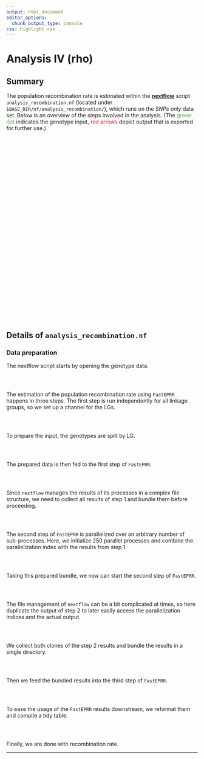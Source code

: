 ```yaml
---
output: html_document
editor_options:
  chunk_output_type: console
css: highlight.css
---
```







# Analysis IV (rho)

## Summary

The population recombination rate is estimated within the [**nextflow**](https://www.nextflow.io/) script `analysis_recombination.nf` (located under `$BASE_DIR/nf/analysis_recombination/`), which runs on the _SNPs only_ data set.
Below is an overview of the steps involved in the analysis.
(The <span style="color:#4DAF4A">green dot</span> indicates the genotype input, <span style="color:#E41A1C">red arrows</span> depict output that is exported for further use.)

<div style="max-width:800px; margin:auto;">
<!--html_preserve--><div id="htmlwidget-c0c83f839f2b47d0e76e" style="width:672px;height:480px;" class="girafe html-widget"></div>
<script type="application/json" data-for="htmlwidget-c0c83f839f2b47d0e76e">{"x":{"html":"<?xml version=\"1.0\" encoding=\"UTF-8\"?>\n<svg xmlns=\"http://www.w3.org/2000/svg\" xmlns:xlink=\"http://www.w3.org/1999/xlink\" id=\"svg_bfdef288-0018-473f-b49c-ddd65744fd41\" viewBox=\"0 0 1008.00 1008.00\">\n  <g>\n    <defs>\n      <clipPath id=\"svg_bfdef288-0018-473f-b49c-ddd65744fd41_cl_1\">\n        <rect x=\"0.00\" y=\"0.00\" width=\"1008.00\" height=\"1008.00\"/>\n      <\/clipPath>\n    <\/defs>\n    <rect x=\"0.00\" y=\"0.00\" width=\"1008.00\" height=\"1008.00\" id=\"svg_bfdef288-0018-473f-b49c-ddd65744fd41_el_1\" clip-path=\"url(#svg_bfdef288-0018-473f-b49c-ddd65744fd41_cl_1)\" fill=\"#FFFFFF\" fill-opacity=\"1\" stroke-width=\"0.75\" stroke=\"#FFFFFF\" stroke-opacity=\"1\" stroke-linejoin=\"round\" stroke-linecap=\"round\"/>\n    <defs>\n      <clipPath id=\"svg_bfdef288-0018-473f-b49c-ddd65744fd41_cl_2\">\n        <rect x=\"0.00\" y=\"0.00\" width=\"1008.00\" height=\"1008.00\"/>\n      <\/clipPath>\n    <\/defs>\n    <g clip-path=\"url(#svg_bfdef288-0018-473f-b49c-ddd65744fd41_cl_2)\">\n      <text x=\"399.63\" y=\"613.35\" id=\"svg_bfdef288-0018-473f-b49c-ddd65744fd41_el_2\" font-size=\"225.00pt\" font-weight=\"bold\" fill=\"#E0E0E0\" fill-opacity=\"1\" font-family=\"DejaVu Sans\">6<\/text>\n    <\/g>\n    <polyline points=\"259.35,53.79 259.34,53.98 259.32,55.34 259.30,56.70 259.28,58.06 259.25,59.42 259.23,60.78 259.21,62.15 259.18,63.51 259.16,64.87 259.14,66.23 259.11,67.59 259.09,68.95 259.07,70.31 259.05,71.67 259.02,73.03 259.00,74.39 258.98,75.75 258.95,77.11 258.93,78.47 258.91,79.83 258.88,81.19 258.86,82.55 258.84,83.91 258.82,85.27 258.79,86.64 258.77,88.00 258.75,89.36 258.72,90.72 258.70,92.08 258.68,93.44 258.65,94.80 258.63,96.16 258.61,97.52 258.59,98.88 258.56,100.24 258.54,101.60 258.52,102.96 258.49,104.32 258.47,105.68 258.45,107.04 258.42,108.40 258.40,109.77 258.38,111.13 258.36,112.49 258.33,113.85 258.31,115.21 258.29,116.57 258.26,117.93 258.24,119.29 258.22,120.65 258.19,122.01 258.17,123.37 258.15,124.73 258.13,126.09 258.10,127.45 258.08,128.81 258.06,130.17 258.03,131.53 258.01,132.90 257.99,134.26 257.96,135.62 257.94,136.98 257.92,138.34 257.90,139.70 257.87,141.06 257.85,142.42 257.83,143.78 257.80,145.14 257.78,146.50 257.76,147.86 257.73,149.22 257.71,150.58 257.69,151.94 257.67,153.30 257.64,154.66 257.62,156.02 257.60,157.39 257.57,158.75 257.55,160.11 257.53,161.47 257.50,162.83 257.48,164.19 257.46,165.55 257.44,166.91 257.41,168.27 257.39,169.63 257.37,170.99 257.34,172.35 257.34,172.55\" id=\"svg_bfdef288-0018-473f-b49c-ddd65744fd41_el_3\" clip-path=\"url(#svg_bfdef288-0018-473f-b49c-ddd65744fd41_cl_2)\" fill=\"none\" stroke-width=\"1.06698\" stroke=\"#000000\" stroke-opacity=\"1\" stroke-linejoin=\"round\" stroke-linecap=\"butt\"/>\n    <polygon points=\"256.37,170.80 257.34,172.55 258.37,170.84\" id=\"svg_bfdef288-0018-473f-b49c-ddd65744fd41_el_4\" clip-path=\"url(#svg_bfdef288-0018-473f-b49c-ddd65744fd41_cl_2)\" fill=\"#000000\" fill-opacity=\"1\" stroke-width=\"1.06698\" stroke=\"#000000\" stroke-opacity=\"1\" stroke-linejoin=\"round\" stroke-linecap=\"butt\"/>\n    <polyline points=\"815.01,150.64 814.62,151.42 814.05,152.55 813.49,153.68 812.92,154.81 812.36,155.93 811.79,157.06 811.23,158.19 810.66,159.32 810.10,160.45 809.53,161.58 808.97,162.71 808.40,163.84 807.84,164.97 807.27,166.10 806.71,167.23 806.14,168.36 805.58,169.49 805.01,170.62 804.45,171.75 803.89,172.88 803.32,174.01 802.76,175.14 802.19,176.26 801.63,177.39 801.06,178.52 800.50,179.65 799.93,180.78 799.37,181.91 798.80,183.04 798.24,184.17 797.67,185.30 797.11,186.43 796.54,187.56 795.98,188.69 795.41,189.82 794.85,190.95 794.28,192.08 793.72,193.21 793.15,194.34 792.59,195.47 792.02,196.59 791.46,197.72 790.89,198.85 790.33,199.98 789.76,201.11 789.20,202.24 788.63,203.37 788.07,204.50 787.50,205.63 786.94,206.76 786.37,207.89 785.81,209.02 785.24,210.15 784.68,211.28 784.11,212.41 783.55,213.54 782.98,214.67 782.42,215.80 781.85,216.92 781.29,218.05 780.72,219.18 780.16,220.31 779.59,221.44 779.03,222.57 778.46,223.70 777.90,224.83 777.33,225.96 776.77,227.09 776.20,228.22 775.64,229.35 775.07,230.48 774.51,231.61 773.95,232.74 773.38,233.87 772.82,235.00 772.25,236.13 771.69,237.25 771.12,238.38 770.56,239.51 769.99,240.64 769.43,241.77 768.86,242.90 768.30,244.03 767.73,245.16 767.17,246.29 766.60,247.42 766.21,248.20\" id=\"svg_bfdef288-0018-473f-b49c-ddd65744fd41_el_5\" clip-path=\"url(#svg_bfdef288-0018-473f-b49c-ddd65744fd41_cl_2)\" fill=\"none\" stroke-width=\"1.06698\" stroke=\"#000000\" stroke-opacity=\"1\" stroke-linejoin=\"round\" stroke-linecap=\"butt\"/>\n    <polygon points=\"766.09,246.21 766.21,248.20 767.88,247.10\" id=\"svg_bfdef288-0018-473f-b49c-ddd65744fd41_el_6\" clip-path=\"url(#svg_bfdef288-0018-473f-b49c-ddd65744fd41_cl_2)\" fill=\"#000000\" fill-opacity=\"1\" stroke-width=\"1.06698\" stroke=\"#000000\" stroke-opacity=\"1\" stroke-linejoin=\"round\" stroke-linecap=\"butt\"/>\n    <polyline points=\"760.53,263.01 760.45,263.28 760.09,264.61 759.72,265.94 759.35,267.26 758.99,268.59 758.62,269.92 758.26,271.24 757.89,272.57 757.52,273.89 757.16,275.22 756.79,276.55 756.43,277.87 756.06,279.20 755.69,280.53 755.33,281.85 754.96,283.18 754.60,284.51 754.23,285.83 753.86,287.16 753.50,288.49 753.13,289.81 752.77,291.14 752.40,292.46 752.03,293.79 751.67,295.12 751.30,296.44 750.94,297.77 750.57,299.10 750.20,300.42 749.84,301.75 749.47,303.08 749.11,304.40 748.74,305.73 748.37,307.05 748.01,308.38 747.64,309.71 747.28,311.03 746.91,312.36 746.55,313.69 746.18,315.01 745.81,316.34 745.45,317.67 745.08,318.99 744.72,320.32 744.35,321.64 743.98,322.97 743.62,324.30 743.25,325.62 742.89,326.95 742.52,328.28 742.15,329.60 741.79,330.93 741.42,332.26 741.06,333.58 740.69,334.91 740.32,336.23 739.96,337.56 739.59,338.89 739.23,340.21 738.86,341.54 738.49,342.87 738.13,344.19 737.76,345.52 737.40,346.85 737.03,348.17 736.66,349.50 736.30,350.82 735.93,352.15 735.57,353.48 735.20,354.80 734.83,356.13 734.47,357.46 734.10,358.78 733.74,360.11 733.37,361.44 733.00,362.76 732.64,364.09 732.27,365.42 731.91,366.74 731.54,368.07 731.17,369.39 730.81,370.72 730.44,372.05 730.08,373.37 729.71,374.70 729.35,376.03 728.98,377.35 728.61,378.68 728.54,378.95\" id=\"svg_bfdef288-0018-473f-b49c-ddd65744fd41_el_7\" clip-path=\"url(#svg_bfdef288-0018-473f-b49c-ddd65744fd41_cl_2)\" fill=\"none\" stroke-width=\"1.06698\" stroke=\"#000000\" stroke-opacity=\"1\" stroke-linejoin=\"round\" stroke-linecap=\"butt\"/>\n    <polygon points=\"728.04,377.03 728.54,378.95 729.96,377.56\" id=\"svg_bfdef288-0018-473f-b49c-ddd65744fd41_el_8\" clip-path=\"url(#svg_bfdef288-0018-473f-b49c-ddd65744fd41_cl_2)\" fill=\"#000000\" fill-opacity=\"1\" stroke-width=\"1.06698\" stroke=\"#000000\" stroke-opacity=\"1\" stroke-linejoin=\"round\" stroke-linecap=\"butt\"/>\n    <polyline points=\"733.84,389.53 734.30,389.71 735.42,390.14 736.55,390.58 737.67,391.02 738.80,391.46 739.92,391.90 741.05,392.34 742.18,392.78 743.30,393.21 744.43,393.65 745.55,394.09 746.68,394.53 747.80,394.97 748.93,395.41 750.06,395.85 751.18,396.28 752.31,396.72 753.43,397.16 754.56,397.60 755.68,398.04 756.81,398.48 757.93,398.91 759.06,399.35 760.19,399.79 761.31,400.23 762.44,400.67 763.56,401.11 764.69,401.55 765.81,401.98 766.94,402.42 768.06,402.86 769.19,403.30 770.32,403.74 771.44,404.18 772.57,404.61 773.69,405.05 774.82,405.49 775.94,405.93 777.07,406.37 778.20,406.81 779.32,407.25 780.45,407.68 781.57,408.12 782.70,408.56 783.82,409.00 784.95,409.44 786.07,409.88 787.20,410.32 788.33,410.75 789.45,411.19 790.58,411.63 791.70,412.07 792.83,412.51 793.95,412.95 795.08,413.38 796.20,413.82 797.33,414.26 798.46,414.70 799.58,415.14 800.71,415.58 801.83,416.02 802.96,416.45 804.08,416.89 805.21,417.33 806.34,417.77 807.46,418.21 808.59,418.65 809.71,419.08 810.84,419.52 811.96,419.96 813.09,420.40 814.21,420.84 815.34,421.28 816.47,421.72 817.59,422.15 818.72,422.59 819.84,423.03 820.97,423.47 822.09,423.91 823.22,424.35 824.34,424.79 825.47,425.22 826.60,425.66 827.72,426.10 828.85,426.54 829.97,426.98 830.43,427.15\" id=\"svg_bfdef288-0018-473f-b49c-ddd65744fd41_el_9\" clip-path=\"url(#svg_bfdef288-0018-473f-b49c-ddd65744fd41_cl_2)\" fill=\"none\" stroke-width=\"1.06698\" stroke=\"#000000\" stroke-opacity=\"1\" stroke-linejoin=\"round\" stroke-linecap=\"butt\"/>\n    <polygon points=\"828.46,427.46 830.43,427.15 829.18,425.60\" id=\"svg_bfdef288-0018-473f-b49c-ddd65744fd41_el_10\" clip-path=\"url(#svg_bfdef288-0018-473f-b49c-ddd65744fd41_cl_2)\" fill=\"#000000\" fill-opacity=\"1\" stroke-width=\"1.06698\" stroke=\"#000000\" stroke-opacity=\"1\" stroke-linejoin=\"round\" stroke-linecap=\"butt\"/>\n    <polyline points=\"843.05,436.09 843.62,436.74 844.44,437.70 845.27,438.66 846.09,439.61 846.91,440.57 847.74,441.53 848.56,442.48 849.38,443.44 850.21,444.40 851.03,445.35 851.85,446.31 852.68,447.27 853.50,448.22 854.33,449.18 855.15,450.14 855.97,451.09 856.80,452.05 857.62,453.01 858.44,453.97 859.27,454.92 860.09,455.88 860.92,456.84 861.74,457.79 862.56,458.75 863.39,459.71 864.21,460.66 865.03,461.62 865.86,462.58 866.68,463.53 867.51,464.49 868.33,465.45 869.15,466.40 869.98,467.36 870.80,468.32 871.62,469.27 872.45,470.23 873.27,471.19 874.09,472.14 874.92,473.10 875.74,474.06 876.57,475.01 877.39,475.97 878.21,476.93 879.04,477.88 879.86,478.84 880.68,479.80 881.51,480.75 882.33,481.71 883.16,482.67 883.98,483.62 884.80,484.58 885.63,485.54 886.45,486.49 887.27,487.45 888.10,488.41 888.92,489.36 889.74,490.32 890.57,491.28 891.39,492.23 892.22,493.19 893.04,494.15 893.86,495.10 894.69,496.06 895.51,497.02 896.33,497.97 897.16,498.93 897.98,499.89 898.81,500.84 899.63,501.80 900.45,502.76 901.28,503.71 902.10,504.67 902.92,505.63 903.75,506.59 904.57,507.54 905.40,508.50 906.22,509.46 907.04,510.41 907.87,511.37 908.69,512.33 909.51,513.28 910.34,514.24 911.16,515.20 911.98,516.15 912.81,517.11 913.63,518.07 914.20,518.72\" id=\"svg_bfdef288-0018-473f-b49c-ddd65744fd41_el_11\" clip-path=\"url(#svg_bfdef288-0018-473f-b49c-ddd65744fd41_cl_2)\" fill=\"none\" stroke-width=\"1.06698\" stroke=\"#000000\" stroke-opacity=\"1\" stroke-linejoin=\"round\" stroke-linecap=\"butt\"/>\n    <polygon points=\"912.32,518.07 914.20,518.72 913.83,516.77\" id=\"svg_bfdef288-0018-473f-b49c-ddd65744fd41_el_12\" clip-path=\"url(#svg_bfdef288-0018-473f-b49c-ddd65744fd41_cl_2)\" fill=\"#000000\" fill-opacity=\"1\" stroke-width=\"1.06698\" stroke=\"#000000\" stroke-opacity=\"1\" stroke-linejoin=\"round\" stroke-linecap=\"butt\"/>\n    <polyline points=\"922.95,531.90 923.29,532.58 923.72,533.45 924.15,534.32 924.58,535.19 925.02,536.06 925.45,536.93 925.88,537.80 926.31,538.66 926.74,539.53 927.18,540.40 927.61,541.27 928.04,542.14 928.47,543.01 928.91,543.88 929.34,544.75 929.77,545.61 930.20,546.48 930.63,547.35 931.07,548.22 931.50,549.09 931.93,549.96 932.36,550.83 932.79,551.70 933.23,552.57 933.66,553.43 934.09,554.30 934.52,555.17 934.96,556.04 935.39,556.91 935.82,557.78 936.25,558.65 936.68,559.52 937.12,560.38 937.55,561.25 937.98,562.12 938.41,562.99 938.85,563.86 939.28,564.73 939.71,565.60 940.14,566.47 940.57,567.34 941.01,568.20 941.44,569.07 941.87,569.94 942.30,570.81 942.73,571.68 943.17,572.55 943.60,573.42 944.03,574.29 944.46,575.15 944.90,576.02 945.33,576.89 945.76,577.76 946.19,578.63 946.62,579.50 947.06,580.37 947.49,581.24 947.92,582.11 948.35,582.97 948.78,583.84 949.22,584.71 949.65,585.58 950.08,586.45 950.51,587.32 950.95,588.19 951.38,589.06 951.81,589.92 952.24,590.79 952.67,591.66 953.11,592.53 953.54,593.40 953.97,594.27 954.40,595.14 954.84,596.01 955.27,596.88 955.70,597.74 956.13,598.61 956.56,599.48 957.00,600.35 957.43,601.22 957.86,602.09 958.29,602.96 958.63,603.64\" id=\"svg_bfdef288-0018-473f-b49c-ddd65744fd41_el_13\" clip-path=\"url(#svg_bfdef288-0018-473f-b49c-ddd65744fd41_cl_2)\" fill=\"none\" stroke-width=\"1.06698\" stroke=\"#000000\" stroke-opacity=\"1\" stroke-linejoin=\"round\" stroke-linecap=\"butt\"/>\n    <polygon points=\"956.97,602.54 958.63,603.64 958.76,601.65\" id=\"svg_bfdef288-0018-473f-b49c-ddd65744fd41_el_14\" clip-path=\"url(#svg_bfdef288-0018-473f-b49c-ddd65744fd41_cl_2)\" fill=\"#000000\" fill-opacity=\"1\" stroke-width=\"1.06698\" stroke=\"#000000\" stroke-opacity=\"1\" stroke-linejoin=\"round\" stroke-linecap=\"butt\"/>\n    <polyline points=\"919.47,532.73 919.47,533.06 919.49,534.72 919.50,536.38 919.52,538.04 919.53,539.70 919.54,541.36 919.56,543.02 919.57,544.68 919.59,546.34 919.60,548.00 919.62,549.65 919.63,551.31 919.65,552.97 919.66,554.63 919.68,556.29 919.69,557.95 919.71,559.61 919.72,561.27 919.74,562.93 919.75,564.59 919.76,566.25 919.78,567.91 919.79,569.57 919.81,571.23 919.82,572.89 919.84,574.55 919.85,576.21 919.87,577.87 919.88,579.52 919.90,581.18 919.91,582.84 919.93,584.50 919.94,586.16 919.96,587.82 919.97,589.48 919.98,591.14 920.00,592.80 920.01,594.46 920.03,596.12 920.04,597.78 920.06,599.44 920.07,601.10 920.09,602.76 920.10,604.42 920.12,606.08 920.13,607.74 920.15,609.39 920.16,611.05 920.18,612.71 920.19,614.37 920.20,616.03 920.22,617.69 920.23,619.35 920.25,621.01 920.26,622.67 920.28,624.33 920.29,625.99 920.31,627.65 920.32,629.31 920.34,630.97 920.35,632.63 920.37,634.29 920.38,635.95 920.40,637.61 920.41,639.26 920.42,640.92 920.44,642.58 920.45,644.24 920.47,645.90 920.48,647.56 920.50,649.22 920.51,650.88 920.53,652.54 920.54,654.20 920.56,655.86 920.57,657.52 920.59,659.18 920.60,660.84 920.62,662.50 920.63,664.16 920.64,665.82 920.66,667.48 920.67,669.13 920.69,670.79 920.70,672.45 920.72,674.11 920.73,675.77 920.75,677.43 920.76,679.09 920.78,680.75 920.78,681.08\" id=\"svg_bfdef288-0018-473f-b49c-ddd65744fd41_el_15\" clip-path=\"url(#svg_bfdef288-0018-473f-b49c-ddd65744fd41_cl_2)\" fill=\"none\" stroke-width=\"1.06698\" stroke=\"#000000\" stroke-opacity=\"1\" stroke-linejoin=\"round\" stroke-linecap=\"butt\"/>\n    <polygon points=\"919.77,679.36 920.78,681.08 921.76,679.34\" id=\"svg_bfdef288-0018-473f-b49c-ddd65744fd41_el_16\" clip-path=\"url(#svg_bfdef288-0018-473f-b49c-ddd65744fd41_cl_2)\" fill=\"#000000\" fill-opacity=\"1\" stroke-width=\"1.06698\" stroke=\"#000000\" stroke-opacity=\"1\" stroke-linejoin=\"round\" stroke-linecap=\"butt\"/>\n    <polyline points=\"954.97,614.16 953.80,614.71 952.60,615.27 951.41,615.83 950.21,616.39 949.01,616.95 947.81,617.52 946.62,618.08 945.42,618.64 944.22,619.20 943.02,619.76 941.83,620.32 940.63,620.89 939.43,621.45 938.23,622.01 937.04,622.57 935.84,623.13 934.64,623.69 933.44,624.26 932.25,624.82 931.05,625.38 929.85,625.94 928.66,626.50 927.46,627.06 926.26,627.63 925.06,628.19 923.87,628.75 922.67,629.31 921.47,629.87 920.27,630.43 919.08,631.00 917.88,631.56 916.68,632.12 915.48,632.68 914.29,633.24 913.09,633.80 911.89,634.37 910.69,634.93 909.50,635.49 908.30,636.05 907.10,636.61 905.91,637.17 904.71,637.73 903.51,638.30 902.31,638.86 901.12,639.42 899.92,639.98 898.72,640.54 897.52,641.10 896.33,641.67 895.13,642.23 893.93,642.79 892.73,643.35 891.54,643.91 890.34,644.47 889.14,645.04 887.94,645.60 886.75,646.16 885.55,646.72 884.35,647.28 883.16,647.84 881.96,648.41 880.76,648.97 879.56,649.53 878.37,650.09 877.17,650.65 875.97,651.21 874.77,651.78 873.58,652.34 872.38,652.90 871.18,653.46 869.98,654.02 868.79,654.58 867.59,655.15 866.39,655.71 865.19,656.27 864.00,656.83 862.80,657.39 861.60,657.95 860.40,658.52 859.21,659.08 858.01,659.64 856.81,660.20 855.62,660.76 854.42,661.32 853.22,661.88 852.02,662.45 850.86,662.99\" id=\"svg_bfdef288-0018-473f-b49c-ddd65744fd41_el_17\" clip-path=\"url(#svg_bfdef288-0018-473f-b49c-ddd65744fd41_cl_2)\" fill=\"none\" stroke-width=\"1.06698\" stroke=\"#000000\" stroke-opacity=\"1\" stroke-linejoin=\"round\" stroke-linecap=\"butt\"/>\n    <polygon points=\"852.00,661.36 850.86,662.99 852.84,663.16\" id=\"svg_bfdef288-0018-473f-b49c-ddd65744fd41_el_18\" clip-path=\"url(#svg_bfdef288-0018-473f-b49c-ddd65744fd41_cl_2)\" fill=\"#000000\" fill-opacity=\"1\" stroke-width=\"1.06698\" stroke=\"#000000\" stroke-opacity=\"1\" stroke-linejoin=\"round\" stroke-linecap=\"butt\"/>\n    <polyline points=\"835.88,668.18 835.00,668.39 833.91,668.64 832.83,668.89 831.75,669.14 830.67,669.39 829.59,669.64 828.51,669.90 827.43,670.15 826.35,670.40 825.27,670.65 824.19,670.90 823.11,671.15 822.03,671.40 820.95,671.66 819.86,671.91 818.78,672.16 817.70,672.41 816.62,672.66 815.54,672.91 814.46,673.16 813.38,673.41 812.30,673.67 811.22,673.92 810.14,674.17 809.06,674.42 807.98,674.67 806.90,674.92 805.81,675.17 804.73,675.42 803.65,675.68 802.57,675.93 801.49,676.18 800.41,676.43 799.33,676.68 798.25,676.93 797.17,677.18 796.09,677.44 795.01,677.69 793.93,677.94 792.85,678.19 791.76,678.44 790.68,678.69 789.60,678.94 788.52,679.19 787.44,679.45 786.36,679.70 785.28,679.95 784.20,680.20 783.12,680.45 782.04,680.70 780.96,680.95 779.88,681.20 778.80,681.46 777.71,681.71 776.63,681.96 775.55,682.21 774.47,682.46 773.39,682.71 772.31,682.96 771.23,683.22 770.15,683.47 769.07,683.72 767.99,683.97 766.91,684.22 765.83,684.47 764.75,684.72 763.66,684.97 762.58,685.23 761.50,685.48 760.42,685.73 759.34,685.98 758.26,686.23 757.18,686.48 756.10,686.73 755.02,686.99 753.94,687.24 752.86,687.49 751.78,687.74 750.70,687.99 749.61,688.24 748.53,688.49 747.45,688.74 746.37,689.00 745.29,689.25 744.41,689.45\" id=\"svg_bfdef288-0018-473f-b49c-ddd65744fd41_el_19\" clip-path=\"url(#svg_bfdef288-0018-473f-b49c-ddd65744fd41_cl_2)\" fill=\"none\" stroke-width=\"1.06698\" stroke=\"#000000\" stroke-opacity=\"1\" stroke-linejoin=\"round\" stroke-linecap=\"butt\"/>\n    <polygon points=\"745.86,688.09 744.41,689.45 746.32,690.03\" id=\"svg_bfdef288-0018-473f-b49c-ddd65744fd41_el_20\" clip-path=\"url(#svg_bfdef288-0018-473f-b49c-ddd65744fd41_cl_2)\" fill=\"#000000\" fill-opacity=\"1\" stroke-width=\"1.06698\" stroke=\"#000000\" stroke-opacity=\"1\" stroke-linejoin=\"round\" stroke-linecap=\"butt\"/>\n    <polyline points=\"914.84,694.29 913.85,695.15 912.85,696.02 911.85,696.89 910.85,697.77 909.85,698.64 908.85,699.51 907.85,700.38 906.85,701.25 905.86,702.12 904.86,703.00 903.86,703.87 902.86,704.74 901.86,705.61 900.86,706.48 899.86,707.35 898.86,708.23 897.86,709.10 896.86,709.97 895.86,710.84 894.86,711.71 893.86,712.58 892.86,713.46 891.86,714.33 890.86,715.20 889.86,716.07 888.86,716.94 887.86,717.81 886.86,718.69 885.86,719.56 884.86,720.43 883.86,721.30 882.86,722.17 881.86,723.04 880.86,723.92 879.86,724.79 878.86,725.66 877.87,726.53 876.87,727.40 875.87,728.27 874.87,729.15 873.87,730.02 872.87,730.89 871.87,731.76 870.87,732.63 869.87,733.50 868.87,734.38 867.87,735.25 866.87,736.12 865.87,736.99 864.87,737.86 863.87,738.73 862.87,739.61 861.87,740.48 860.87,741.35 859.87,742.22 858.87,743.09 857.87,743.96 856.87,744.84 855.87,745.71 854.87,746.58 853.87,747.45 852.87,748.32 851.87,749.19 850.87,750.07 849.88,750.94 848.88,751.81 847.88,752.68 846.88,753.55 845.88,754.42 844.88,755.30 843.88,756.17 842.88,757.04 841.88,757.91 840.88,758.78 839.88,759.65 838.88,760.53 837.88,761.40 836.88,762.27 835.88,763.14 834.88,764.01 833.88,764.88 832.88,765.76 831.88,766.63 830.88,767.50 829.88,768.37 828.88,769.24 827.89,770.11\" id=\"svg_bfdef288-0018-473f-b49c-ddd65744fd41_el_21\" clip-path=\"url(#svg_bfdef288-0018-473f-b49c-ddd65744fd41_cl_2)\" fill=\"none\" stroke-width=\"1.06698\" stroke=\"#000000\" stroke-opacity=\"1\" stroke-linejoin=\"round\" stroke-linecap=\"butt\"/>\n    <polygon points=\"828.54,768.22 827.89,770.11 829.85,769.72\" id=\"svg_bfdef288-0018-473f-b49c-ddd65744fd41_el_22\" clip-path=\"url(#svg_bfdef288-0018-473f-b49c-ddd65744fd41_cl_2)\" fill=\"#000000\" fill-opacity=\"1\" stroke-width=\"1.06698\" stroke=\"#000000\" stroke-opacity=\"1\" stroke-linejoin=\"round\" stroke-linecap=\"butt\"/>\n    <polyline points=\"816.21,769.75 815.86,769.40 815.00,768.55 814.14,767.70 813.27,766.85 812.41,766.00 811.55,765.15 810.69,764.30 809.83,763.45 808.97,762.60 808.11,761.75 807.25,760.91 806.39,760.06 805.53,759.21 804.66,758.36 803.80,757.51 802.94,756.66 802.08,755.81 801.22,754.96 800.36,754.11 799.50,753.26 798.64,752.41 797.78,751.56 796.92,750.71 796.05,749.86 795.19,749.01 794.33,748.16 793.47,747.32 792.61,746.47 791.75,745.62 790.89,744.77 790.03,743.92 789.17,743.07 788.31,742.22 787.44,741.37 786.58,740.52 785.72,739.67 784.86,738.82 784.00,737.97 783.14,737.12 782.28,736.27 781.42,735.42 780.56,734.58 779.70,733.73 778.83,732.88 777.97,732.03 777.11,731.18 776.25,730.33 775.39,729.48 774.53,728.63 773.67,727.78 772.81,726.93 771.95,726.08 771.09,725.23 770.22,724.38 769.36,723.53 768.50,722.68 767.64,721.83 766.78,720.99 765.92,720.14 765.06,719.29 764.20,718.44 763.34,717.59 762.48,716.74 761.61,715.89 760.75,715.04 759.89,714.19 759.03,713.34 758.17,712.49 757.31,711.64 756.45,710.79 755.59,709.94 754.73,709.09 753.87,708.24 753.00,707.40 752.14,706.55 751.28,705.70 750.42,704.85 749.56,704.00 748.70,703.15 747.84,702.30 746.98,701.45 746.12,700.60 745.26,699.75 744.39,698.90 743.53,698.05 742.67,697.20 742.32,696.85\" id=\"svg_bfdef288-0018-473f-b49c-ddd65744fd41_el_23\" clip-path=\"url(#svg_bfdef288-0018-473f-b49c-ddd65744fd41_cl_2)\" fill=\"none\" stroke-width=\"1.06698\" stroke=\"#000000\" stroke-opacity=\"1\" stroke-linejoin=\"round\" stroke-linecap=\"butt\"/>\n    <polygon points=\"744.25,697.36 742.32,696.85 742.85,698.78\" id=\"svg_bfdef288-0018-473f-b49c-ddd65744fd41_el_24\" clip-path=\"url(#svg_bfdef288-0018-473f-b49c-ddd65744fd41_cl_2)\" fill=\"#000000\" fill-opacity=\"1\" stroke-width=\"1.06698\" stroke=\"#000000\" stroke-opacity=\"1\" stroke-linejoin=\"round\" stroke-linecap=\"butt\"/>\n    <polyline points=\"53.71,188.24 54.12,188.29 55.16,188.43 56.20,188.58 57.24,188.72 58.27,188.86 59.31,189.00 60.35,189.15 61.39,189.29 62.43,189.43 63.46,189.58 64.50,189.72 65.54,189.86 66.58,190.00 67.61,190.15 68.65,190.29 69.69,190.43 70.73,190.57 71.77,190.72 72.80,190.86 73.84,191.00 74.88,191.14 75.92,191.29 76.96,191.43 77.99,191.57 79.03,191.71 80.07,191.86 81.11,192.00 82.15,192.14 83.18,192.29 84.22,192.43 85.26,192.57 86.30,192.71 87.34,192.86 88.37,193.00 89.41,193.14 90.45,193.28 91.49,193.43 92.53,193.57 93.56,193.71 94.60,193.85 95.64,194.00 96.68,194.14 97.71,194.28 98.75,194.42 99.79,194.57 100.83,194.71 101.87,194.85 102.90,195.00 103.94,195.14 104.98,195.28 106.02,195.42 107.06,195.57 108.09,195.71 109.13,195.85 110.17,195.99 111.21,196.14 112.25,196.28 113.28,196.42 114.32,196.56 115.36,196.71 116.40,196.85 117.44,196.99 118.47,197.14 119.51,197.28 120.55,197.42 121.59,197.56 122.63,197.71 123.66,197.85 124.70,197.99 125.74,198.13 126.78,198.28 127.81,198.42 128.85,198.56 129.89,198.70 130.93,198.85 131.97,198.99 133.00,199.13 134.04,199.27 135.08,199.42 136.12,199.56 137.16,199.70 138.19,199.85 139.23,199.99 140.27,200.13 140.68,200.19\" id=\"svg_bfdef288-0018-473f-b49c-ddd65744fd41_el_25\" clip-path=\"url(#svg_bfdef288-0018-473f-b49c-ddd65744fd41_cl_2)\" fill=\"none\" stroke-width=\"1.06698\" stroke=\"#000000\" stroke-opacity=\"1\" stroke-linejoin=\"round\" stroke-linecap=\"butt\"/>\n    <polygon points=\"138.83,200.94 140.68,200.19 139.10,198.96\" id=\"svg_bfdef288-0018-473f-b49c-ddd65744fd41_el_26\" clip-path=\"url(#svg_bfdef288-0018-473f-b49c-ddd65744fd41_cl_2)\" fill=\"#000000\" fill-opacity=\"1\" stroke-width=\"1.06698\" stroke=\"#000000\" stroke-opacity=\"1\" stroke-linejoin=\"round\" stroke-linecap=\"butt\"/>\n    <polyline points=\"730.12,686.68 729.44,686.20 728.42,685.48 727.39,684.76 726.36,684.03 725.33,683.31 724.30,682.59 723.27,681.87 722.24,681.14 721.22,680.42 720.19,679.70 719.16,678.98 718.13,678.26 717.10,677.53 716.07,676.81 715.04,676.09 714.01,675.37 712.99,674.64 711.96,673.92 710.93,673.20 709.90,672.48 708.87,671.75 707.84,671.03 706.81,670.31 705.78,669.59 704.76,668.87 703.73,668.14 702.70,667.42 701.67,666.70 700.64,665.98 699.61,665.25 698.58,664.53 697.56,663.81 696.53,663.09 695.50,662.36 694.47,661.64 693.44,660.92 692.41,660.20 691.38,659.48 690.35,658.75 689.33,658.03 688.30,657.31 687.27,656.59 686.24,655.86 685.21,655.14 684.18,654.42 683.15,653.70 682.12,652.97 681.10,652.25 680.07,651.53 679.04,650.81 678.01,650.08 676.98,649.36 675.95,648.64 674.92,647.92 673.90,647.20 672.87,646.47 671.84,645.75 670.81,645.03 669.78,644.31 668.75,643.58 667.72,642.86 666.69,642.14 665.67,641.42 664.64,640.69 663.61,639.97 662.58,639.25 661.55,638.53 660.52,637.81 659.49,637.08 658.47,636.36 657.44,635.64 656.41,634.92 655.38,634.19 654.35,633.47 653.32,632.75 652.29,632.03 651.26,631.30 650.24,630.58 649.21,629.86 648.18,629.14 647.15,628.42 646.12,627.69 645.09,626.97 644.06,626.25 643.03,625.53 642.01,624.80 641.33,624.33\" id=\"svg_bfdef288-0018-473f-b49c-ddd65744fd41_el_27\" clip-path=\"url(#svg_bfdef288-0018-473f-b49c-ddd65744fd41_cl_2)\" fill=\"none\" stroke-width=\"1.06698\" stroke=\"#000000\" stroke-opacity=\"1\" stroke-linejoin=\"round\" stroke-linecap=\"butt\"/>\n    <polygon points=\"643.31,624.50 641.33,624.33 642.17,626.13\" id=\"svg_bfdef288-0018-473f-b49c-ddd65744fd41_el_28\" clip-path=\"url(#svg_bfdef288-0018-473f-b49c-ddd65744fd41_cl_2)\" fill=\"#000000\" fill-opacity=\"1\" stroke-width=\"1.06698\" stroke=\"#000000\" stroke-opacity=\"1\" stroke-linejoin=\"round\" stroke-linecap=\"butt\"/>\n    <polyline points=\"630.40,626.39 629.68,627.49 628.94,628.59 628.21,629.70 627.48,630.80 626.74,631.91 626.01,633.01 625.28,634.12 624.55,635.22 623.81,636.33 623.08,637.44 622.35,638.54 621.61,639.65 620.88,640.75 620.15,641.86 619.42,642.96 618.68,644.07 617.95,645.17 617.22,646.28 616.49,647.39 615.75,648.49 615.02,649.60 614.29,650.70 613.55,651.81 612.82,652.91 612.09,654.02 611.36,655.12 610.62,656.23 609.89,657.34 609.16,658.44 608.42,659.55 607.69,660.65 606.96,661.76 606.23,662.86 605.49,663.97 604.76,665.07 604.03,666.18 603.29,667.29 602.56,668.39 601.83,669.50 601.10,670.60 600.36,671.71 599.63,672.81 598.90,673.92 598.16,675.02 597.43,676.13 596.70,677.23 595.97,678.34 595.23,679.45 594.50,680.55 593.77,681.66 593.04,682.76 592.30,683.87 591.57,684.97 590.84,686.08 590.10,687.18 589.37,688.29 588.64,689.40 587.91,690.50 587.17,691.61 586.44,692.71 585.71,693.82 584.97,694.92 584.24,696.03 583.51,697.13 582.78,698.24 582.04,699.35 581.31,700.45 580.58,701.56 579.84,702.66 579.11,703.77 578.38,704.87 577.65,705.98 576.91,707.08 576.18,708.19 575.45,709.29 574.72,710.40 573.98,711.51 573.25,712.61 572.52,713.72 571.78,714.82 571.05,715.93 570.32,717.03 569.59,718.14 568.85,719.24 568.12,720.35 567.39,721.46 566.66,722.55\" id=\"svg_bfdef288-0018-473f-b49c-ddd65744fd41_el_29\" clip-path=\"url(#svg_bfdef288-0018-473f-b49c-ddd65744fd41_cl_2)\" fill=\"none\" stroke-width=\"1.06698\" stroke=\"#000000\" stroke-opacity=\"1\" stroke-linejoin=\"round\" stroke-linecap=\"butt\"/>\n    <polygon points=\"566.78,720.56 566.66,722.55 568.44,721.66\" id=\"svg_bfdef288-0018-473f-b49c-ddd65744fd41_el_30\" clip-path=\"url(#svg_bfdef288-0018-473f-b49c-ddd65744fd41_cl_2)\" fill=\"#000000\" fill-opacity=\"1\" stroke-width=\"1.06698\" stroke=\"#000000\" stroke-opacity=\"1\" stroke-linejoin=\"round\" stroke-linecap=\"butt\"/>\n    <polyline points=\"559.06,736.49 558.64,737.44 558.13,738.62 557.61,739.80 557.09,740.98 556.58,742.15 556.06,743.33 555.55,744.51 555.03,745.69 554.51,746.87 554.00,748.04 553.48,749.22 552.96,750.40 552.45,751.58 551.93,752.76 551.42,753.93 550.90,755.11 550.38,756.29 549.87,757.47 549.35,758.65 548.83,759.82 548.32,761.00 547.80,762.18 547.29,763.36 546.77,764.54 546.25,765.72 545.74,766.89 545.22,768.07 544.70,769.25 544.19,770.43 543.67,771.61 543.15,772.78 542.64,773.96 542.12,775.14 541.61,776.32 541.09,777.50 540.57,778.67 540.06,779.85 539.54,781.03 539.02,782.21 538.51,783.39 537.99,784.56 537.48,785.74 536.96,786.92 536.44,788.10 535.93,789.28 535.41,790.45 534.89,791.63 534.38,792.81 533.86,793.99 533.35,795.17 532.83,796.35 532.31,797.52 531.80,798.70 531.28,799.88 530.76,801.06 530.25,802.24 529.73,803.41 529.22,804.59 528.70,805.77 528.18,806.95 527.67,808.13 527.15,809.30 526.63,810.48 526.12,811.66 525.60,812.84 525.08,814.02 524.57,815.19 524.05,816.37 523.54,817.55 523.02,818.73 522.50,819.91 521.99,821.08 521.47,822.26 520.95,823.44 520.44,824.62 519.92,825.80 519.41,826.98 518.89,828.15 518.37,829.33 517.86,830.51 517.34,831.69 516.82,832.87 516.31,834.04 515.79,835.22 515.28,836.40 514.76,837.58 514.34,838.52\" id=\"svg_bfdef288-0018-473f-b49c-ddd65744fd41_el_31\" clip-path=\"url(#svg_bfdef288-0018-473f-b49c-ddd65744fd41_cl_2)\" fill=\"none\" stroke-width=\"1.06698\" stroke=\"#000000\" stroke-opacity=\"1\" stroke-linejoin=\"round\" stroke-linecap=\"butt\"/>\n    <polygon points=\"514.12,836.54 514.34,838.52 515.95,837.34\" id=\"svg_bfdef288-0018-473f-b49c-ddd65744fd41_el_32\" clip-path=\"url(#svg_bfdef288-0018-473f-b49c-ddd65744fd41_cl_2)\" fill=\"#000000\" fill-opacity=\"1\" stroke-width=\"1.06698\" stroke=\"#000000\" stroke-opacity=\"1\" stroke-linejoin=\"round\" stroke-linecap=\"butt\"/>\n    <polyline points=\"508.51,853.35 508.26,854.05 507.85,855.23 507.44,856.40 507.02,857.58 506.61,858.75 506.20,859.93 505.79,861.10 505.37,862.28 504.96,863.45 504.55,864.63 504.14,865.81 503.73,866.98 503.31,868.16 502.90,869.33 502.49,870.51 502.08,871.68 501.66,872.86 501.25,874.03 500.84,875.21 500.43,876.38 500.02,877.56 499.60,878.73 499.19,879.91 498.78,881.08 498.37,882.26 497.95,883.44 497.54,884.61 497.13,885.79 496.72,886.96 496.31,888.14 495.89,889.31 495.48,890.49 495.07,891.66 494.66,892.84 494.24,894.01 493.83,895.19 493.42,896.36 493.01,897.54 492.60,898.71 492.18,899.89 491.77,901.06 491.36,902.24 490.95,903.42 490.53,904.59 490.12,905.77 489.71,906.94 489.30,908.12 488.89,909.29 488.47,910.47 488.06,911.64 487.65,912.82 487.24,913.99 486.82,915.17 486.41,916.34 486.00,917.52 485.59,918.69 485.18,919.87 484.76,921.05 484.35,922.22 483.94,923.40 483.53,924.57 483.11,925.75 482.70,926.92 482.29,928.10 481.88,929.27 481.47,930.45 481.05,931.62 480.64,932.80 480.23,933.97 479.82,935.15 479.41,936.32 478.99,937.50 478.58,938.68 478.17,939.85 477.76,941.03 477.34,942.20 476.93,943.38 476.52,944.55 476.11,945.73 475.70,946.90 475.28,948.08 474.87,949.25 474.46,950.43 474.05,951.60 473.63,952.78 473.22,953.95 472.97,954.66\" id=\"svg_bfdef288-0018-473f-b49c-ddd65744fd41_el_33\" clip-path=\"url(#svg_bfdef288-0018-473f-b49c-ddd65744fd41_cl_2)\" fill=\"none\" stroke-width=\"1.06698\" stroke=\"#E41A1C\" stroke-opacity=\"1\" stroke-linejoin=\"round\" stroke-linecap=\"butt\"/>\n    <polygon points=\"472.61,952.70 472.97,954.66 474.49,953.36\" id=\"svg_bfdef288-0018-473f-b49c-ddd65744fd41_el_34\" clip-path=\"url(#svg_bfdef288-0018-473f-b49c-ddd65744fd41_cl_2)\" fill=\"#E41A1C\" fill-opacity=\"1\" stroke-width=\"1.06698\" stroke=\"#E41A1C\" stroke-opacity=\"1\" stroke-linejoin=\"round\" stroke-linecap=\"butt\"/>\n    <polyline points=\"156.40,199.78 157.35,199.59 158.45,199.38 159.55,199.17 160.64,198.97 161.74,198.76 162.84,198.55 163.94,198.34 165.03,198.13 166.13,197.92 167.23,197.71 168.32,197.50 169.42,197.29 170.52,197.08 171.62,196.87 172.71,196.66 173.81,196.45 174.91,196.24 176.01,196.03 177.10,195.82 178.20,195.61 179.30,195.40 180.40,195.19 181.49,194.98 182.59,194.77 183.69,194.56 184.78,194.35 185.88,194.14 186.98,193.93 188.08,193.72 189.17,193.51 190.27,193.30 191.37,193.09 192.47,192.89 193.56,192.68 194.66,192.47 195.76,192.26 196.85,192.05 197.95,191.84 199.05,191.63 200.15,191.42 201.24,191.21 202.34,191.00 203.44,190.79 204.54,190.58 205.63,190.37 206.73,190.16 207.83,189.95 208.92,189.74 210.02,189.53 211.12,189.32 212.22,189.11 213.31,188.90 214.41,188.69 215.51,188.48 216.61,188.27 217.70,188.06 218.80,187.85 219.90,187.64 221.00,187.43 222.09,187.22 223.19,187.01 224.29,186.81 225.38,186.60 226.48,186.39 227.58,186.18 228.68,185.97 229.77,185.76 230.87,185.55 231.97,185.34 233.07,185.13 234.16,184.92 235.26,184.71 236.36,184.50 237.45,184.29 238.55,184.08 239.65,183.87 240.75,183.66 241.84,183.45 242.94,183.24 244.04,183.03 245.14,182.82 246.23,182.61 247.33,182.40 248.43,182.19 249.38,182.01\" id=\"svg_bfdef288-0018-473f-b49c-ddd65744fd41_el_35\" clip-path=\"url(#svg_bfdef288-0018-473f-b49c-ddd65744fd41_cl_2)\" fill=\"none\" stroke-width=\"1.06698\" stroke=\"#000000\" stroke-opacity=\"1\" stroke-linejoin=\"round\" stroke-linecap=\"butt\"/>\n    <polygon points=\"247.87,183.31 249.38,182.01 247.50,181.36\" id=\"svg_bfdef288-0018-473f-b49c-ddd65744fd41_el_36\" clip-path=\"url(#svg_bfdef288-0018-473f-b49c-ddd65744fd41_cl_2)\" fill=\"#000000\" fill-opacity=\"1\" stroke-width=\"1.06698\" stroke=\"#000000\" stroke-opacity=\"1\" stroke-linejoin=\"round\" stroke-linecap=\"butt\"/>\n    <polyline points=\"262.96,186.03 263.26,186.30 264.12,187.13 264.98,187.96 265.85,188.78 266.71,189.61 267.58,190.44 268.44,191.26 269.30,192.09 270.17,192.92 271.03,193.74 271.90,194.57 272.76,195.40 273.63,196.23 274.49,197.05 275.35,197.88 276.22,198.71 277.08,199.53 277.95,200.36 278.81,201.19 279.67,202.01 280.54,202.84 281.40,203.67 282.27,204.49 283.13,205.32 284.00,206.15 284.86,206.97 285.72,207.80 286.59,208.63 287.45,209.45 288.32,210.28 289.18,211.11 290.04,211.94 290.91,212.76 291.77,213.59 292.64,214.42 293.50,215.24 294.37,216.07 295.23,216.90 296.09,217.72 296.96,218.55 297.82,219.38 298.69,220.20 299.55,221.03 300.42,221.86 301.28,222.68 302.14,223.51 303.01,224.34 303.87,225.17 304.74,225.99 305.60,226.82 306.46,227.65 307.33,228.47 308.19,229.30 309.06,230.13 309.92,230.95 310.79,231.78 311.65,232.61 312.51,233.43 313.38,234.26 314.24,235.09 315.11,235.91 315.97,236.74 316.83,237.57 317.70,238.39 318.56,239.22 319.43,240.05 320.29,240.88 321.16,241.70 322.02,242.53 322.88,243.36 323.75,244.18 324.61,245.01 325.48,245.84 326.34,246.66 327.20,247.49 328.07,248.32 328.93,249.14 329.80,249.97 330.66,250.80 331.53,251.62 332.39,252.45 333.25,253.28 334.12,254.10 334.98,254.93 335.85,255.76 336.71,256.59 337.00,256.86\" id=\"svg_bfdef288-0018-473f-b49c-ddd65744fd41_el_37\" clip-path=\"url(#svg_bfdef288-0018-473f-b49c-ddd65744fd41_cl_2)\" fill=\"none\" stroke-width=\"1.06698\" stroke=\"#000000\" stroke-opacity=\"1\" stroke-linejoin=\"round\" stroke-linecap=\"butt\"/>\n    <polygon points=\"335.07,256.39 337.00,256.86 336.44,254.95\" id=\"svg_bfdef288-0018-473f-b49c-ddd65744fd41_el_38\" clip-path=\"url(#svg_bfdef288-0018-473f-b49c-ddd65744fd41_cl_2)\" fill=\"#000000\" fill-opacity=\"1\" stroke-width=\"1.06698\" stroke=\"#000000\" stroke-opacity=\"1\" stroke-linejoin=\"round\" stroke-linecap=\"butt\"/>\n    <polyline points=\"348.91,267.44 348.99,267.50 349.88,268.23 350.77,268.97 351.66,269.70 352.55,270.43 353.44,271.16 354.33,271.90 355.22,272.63 356.11,273.36 357.00,274.09 357.89,274.83 358.78,275.56 359.67,276.29 360.56,277.02 361.45,277.76 362.34,278.49 363.23,279.22 364.12,279.95 365.01,280.69 365.90,281.42 366.79,282.15 367.68,282.88 368.56,283.61 369.45,284.35 370.34,285.08 371.23,285.81 372.12,286.54 373.01,287.28 373.90,288.01 374.79,288.74 375.68,289.47 376.57,290.21 377.46,290.94 378.35,291.67 379.24,292.40 380.13,293.14 381.02,293.87 381.91,294.60 382.80,295.33 383.69,296.07 384.58,296.80 385.47,297.53 386.36,298.26 387.25,299.00 388.14,299.73 389.03,300.46 389.92,301.19 390.81,301.93 391.70,302.66 392.59,303.39 393.48,304.12 394.37,304.86 395.26,305.59 396.15,306.32 397.04,307.05 397.93,307.79 398.82,308.52 399.71,309.25 400.60,309.98 401.49,310.72 402.38,311.45 403.27,312.18 404.16,312.91 405.05,313.65 405.94,314.38 406.83,315.11 407.72,315.84 408.61,316.58 409.50,317.31 410.39,318.04 411.28,318.77 412.17,319.51 413.06,320.24 413.95,320.97 414.84,321.70 415.73,322.44 416.62,323.17 417.51,323.90 418.39,324.63 419.28,325.37 420.17,326.10 421.06,326.83 421.95,327.56 422.84,328.30 423.73,329.03 424.62,329.76 424.70,329.82\" id=\"svg_bfdef288-0018-473f-b49c-ddd65744fd41_el_39\" clip-path=\"url(#svg_bfdef288-0018-473f-b49c-ddd65744fd41_cl_2)\" fill=\"none\" stroke-width=\"1.06698\" stroke=\"#000000\" stroke-opacity=\"1\" stroke-linejoin=\"round\" stroke-linecap=\"butt\"/>\n    <polygon points=\"422.73,329.50 424.70,329.82 424.00,327.96\" id=\"svg_bfdef288-0018-473f-b49c-ddd65744fd41_el_40\" clip-path=\"url(#svg_bfdef288-0018-473f-b49c-ddd65744fd41_cl_2)\" fill=\"#000000\" fill-opacity=\"1\" stroke-width=\"1.06698\" stroke=\"#000000\" stroke-opacity=\"1\" stroke-linejoin=\"round\" stroke-linecap=\"butt\"/>\n    <polyline points=\"437.25,339.64 437.41,339.76 438.34,340.46 439.28,341.15 440.21,341.85 441.15,342.55 442.09,343.24 443.02,343.94 443.96,344.64 444.89,345.33 445.83,346.03 446.77,346.72 447.70,347.42 448.64,348.12 449.57,348.81 450.51,349.51 451.45,350.20 452.38,350.90 453.32,351.60 454.26,352.29 455.19,352.99 456.13,353.69 457.06,354.38 458.00,355.08 458.94,355.77 459.87,356.47 460.81,357.17 461.74,357.86 462.68,358.56 463.62,359.26 464.55,359.95 465.49,360.65 466.42,361.34 467.36,362.04 468.30,362.74 469.23,363.43 470.17,364.13 471.11,364.83 472.04,365.52 472.98,366.22 473.91,366.91 474.85,367.61 475.79,368.31 476.72,369.00 477.66,369.70 478.59,370.39 479.53,371.09 480.47,371.79 481.40,372.48 482.34,373.18 483.27,373.88 484.21,374.57 485.15,375.27 486.08,375.96 487.02,376.66 487.96,377.36 488.89,378.05 489.83,378.75 490.76,379.45 491.70,380.14 492.64,380.84 493.57,381.53 494.51,382.23 495.44,382.93 496.38,383.62 497.32,384.32 498.25,385.02 499.19,385.71 500.12,386.41 501.06,387.10 502.00,387.80 502.93,388.50 503.87,389.19 504.81,389.89 505.74,390.58 506.68,391.28 507.61,391.98 508.55,392.67 509.49,393.37 510.42,394.07 511.36,394.76 512.29,395.46 513.23,396.15 514.17,396.85 515.10,397.55 516.04,398.24 516.97,398.94 517.13,399.06\" id=\"svg_bfdef288-0018-473f-b49c-ddd65744fd41_el_41\" clip-path=\"url(#svg_bfdef288-0018-473f-b49c-ddd65744fd41_cl_2)\" fill=\"none\" stroke-width=\"1.06698\" stroke=\"#000000\" stroke-opacity=\"1\" stroke-linejoin=\"round\" stroke-linecap=\"butt\"/>\n    <polygon points=\"515.15,398.83 517.13,399.06 516.34,397.23\" id=\"svg_bfdef288-0018-473f-b49c-ddd65744fd41_el_42\" clip-path=\"url(#svg_bfdef288-0018-473f-b49c-ddd65744fd41_cl_2)\" fill=\"#000000\" fill-opacity=\"1\" stroke-width=\"1.06698\" stroke=\"#000000\" stroke-opacity=\"1\" stroke-linejoin=\"round\" stroke-linecap=\"butt\"/>\n    <polyline points=\"530.16,408.23 530.64,408.55 531.66,409.22 532.67,409.90 533.69,410.58 534.71,411.25 535.72,411.93 536.74,412.60 537.75,413.28 538.77,413.96 539.79,414.63 540.80,415.31 541.82,415.99 542.84,416.66 543.85,417.34 544.87,418.01 545.88,418.69 546.90,419.37 547.92,420.04 548.93,420.72 549.95,421.40 550.97,422.07 551.98,422.75 553.00,423.43 554.01,424.10 555.03,424.78 556.05,425.45 557.06,426.13 558.08,426.81 559.10,427.48 560.11,428.16 561.13,428.84 562.14,429.51 563.16,430.19 564.18,430.86 565.19,431.54 566.21,432.22 567.22,432.89 568.24,433.57 569.26,434.25 570.27,434.92 571.29,435.60 572.31,436.27 573.32,436.95 574.34,437.63 575.35,438.30 576.37,438.98 577.39,439.66 578.40,440.33 579.42,441.01 580.44,441.68 581.45,442.36 582.47,443.04 583.48,443.71 584.50,444.39 585.52,445.07 586.53,445.74 587.55,446.42 588.57,447.10 589.58,447.77 590.60,448.45 591.61,449.12 592.63,449.80 593.65,450.48 594.66,451.15 595.68,451.83 596.70,452.51 597.71,453.18 598.73,453.86 599.74,454.53 600.76,455.21 601.78,455.89 602.79,456.56 603.81,457.24 604.83,457.92 605.84,458.59 606.86,459.27 607.87,459.94 608.89,460.62 609.91,461.30 610.92,461.97 611.94,462.65 612.95,463.33 613.97,464.00 614.99,464.68 616.00,465.36 617.02,466.03 617.50,466.35\" id=\"svg_bfdef288-0018-473f-b49c-ddd65744fd41_el_43\" clip-path=\"url(#svg_bfdef288-0018-473f-b49c-ddd65744fd41_cl_2)\" fill=\"none\" stroke-width=\"1.06698\" stroke=\"#000000\" stroke-opacity=\"1\" stroke-linejoin=\"round\" stroke-linecap=\"butt\"/>\n    <polygon points=\"615.51,466.22 617.50,466.35 616.61,464.56\" id=\"svg_bfdef288-0018-473f-b49c-ddd65744fd41_el_44\" clip-path=\"url(#svg_bfdef288-0018-473f-b49c-ddd65744fd41_cl_2)\" fill=\"#000000\" fill-opacity=\"1\" stroke-width=\"1.06698\" stroke=\"#000000\" stroke-opacity=\"1\" stroke-linejoin=\"round\" stroke-linecap=\"butt\"/>\n    <polyline points=\"630.29,465.70 630.33,465.67 631.37,464.82 632.40,463.97 633.43,463.12 634.46,462.27 635.50,461.42 636.53,460.57 637.56,459.72 638.60,458.87 639.63,458.02 640.66,457.17 641.70,456.32 642.73,455.47 643.76,454.62 644.80,453.77 645.83,452.92 646.86,452.07 647.90,451.22 648.93,450.37 649.96,449.52 651.00,448.67 652.03,447.82 653.06,446.97 654.10,446.12 655.13,445.27 656.16,444.42 657.19,443.57 658.23,442.72 659.26,441.87 660.29,441.02 661.33,440.17 662.36,439.32 663.39,438.47 664.43,437.62 665.46,436.77 666.49,435.92 667.53,435.07 668.56,434.22 669.59,433.38 670.63,432.53 671.66,431.68 672.69,430.83 673.73,429.98 674.76,429.13 675.79,428.28 676.83,427.43 677.86,426.58 678.89,425.73 679.92,424.88 680.96,424.03 681.99,423.18 683.02,422.33 684.06,421.48 685.09,420.63 686.12,419.78 687.16,418.93 688.19,418.08 689.22,417.23 690.26,416.38 691.29,415.53 692.32,414.68 693.36,413.83 694.39,412.98 695.42,412.13 696.46,411.28 697.49,410.43 698.52,409.58 699.56,408.73 700.59,407.88 701.62,407.03 702.65,406.18 703.69,405.33 704.72,404.48 705.75,403.63 706.79,402.78 707.82,401.93 708.85,401.08 709.89,400.23 710.92,399.38 711.95,398.53 712.99,397.68 714.02,396.83 715.05,395.98 716.09,395.13 717.12,394.29 718.15,393.44 719.19,392.59 720.22,391.74 720.26,391.70\" id=\"svg_bfdef288-0018-473f-b49c-ddd65744fd41_el_45\" clip-path=\"url(#svg_bfdef288-0018-473f-b49c-ddd65744fd41_cl_2)\" fill=\"none\" stroke-width=\"1.06698\" stroke=\"#000000\" stroke-opacity=\"1\" stroke-linejoin=\"round\" stroke-linecap=\"butt\"/>\n    <polygon points=\"719.56,393.57 720.26,391.70 718.30,392.03\" id=\"svg_bfdef288-0018-473f-b49c-ddd65744fd41_el_46\" clip-path=\"url(#svg_bfdef288-0018-473f-b49c-ddd65744fd41_cl_2)\" fill=\"#000000\" fill-opacity=\"1\" stroke-width=\"1.06698\" stroke=\"#000000\" stroke-opacity=\"1\" stroke-linejoin=\"round\" stroke-linecap=\"butt\"/>\n    <polyline points=\"624.70,478.72 624.78,479.79 624.89,481.30 625.00,482.80 625.10,484.31 625.21,485.81 625.32,487.32 625.43,488.82 625.53,490.33 625.64,491.83 625.75,493.34 625.86,494.84 625.97,496.35 626.07,497.85 626.18,499.36 626.29,500.86 626.40,502.37 626.50,503.87 626.61,505.38 626.72,506.88 626.83,508.39 626.94,509.89 627.04,511.40 627.15,512.90 627.26,514.41 627.37,515.91 627.47,517.42 627.58,518.92 627.69,520.43 627.80,521.93 627.91,523.44 628.01,524.94 628.12,526.45 628.23,527.95 628.34,529.46 628.45,530.96 628.55,532.47 628.66,533.97 628.77,535.47 628.88,536.98 628.98,538.48 629.09,539.99 629.20,541.49 629.31,543.00 629.42,544.50 629.52,546.01 629.63,547.51 629.74,549.02 629.85,550.52 629.95,552.03 630.06,553.53 630.17,555.04 630.28,556.54 630.39,558.05 630.49,559.55 630.60,561.06 630.71,562.56 630.82,564.07 630.92,565.57 631.03,567.08 631.14,568.58 631.25,570.09 631.36,571.59 631.46,573.10 631.57,574.60 631.68,576.11 631.79,577.61 631.89,579.12 632.00,580.62 632.11,582.13 632.22,583.63 632.33,585.14 632.43,586.64 632.54,588.15 632.65,589.65 632.76,591.15 632.86,592.66 632.97,594.16 633.08,595.67 633.19,597.17 633.30,598.68 633.40,600.18 633.51,601.69 633.62,603.19 633.73,604.70 633.83,606.20 633.94,607.71 634.05,609.21 634.16,610.72 634.24,611.80\" id=\"svg_bfdef288-0018-473f-b49c-ddd65744fd41_el_47\" clip-path=\"url(#svg_bfdef288-0018-473f-b49c-ddd65744fd41_cl_2)\" fill=\"none\" stroke-width=\"1.06698\" stroke=\"#000000\" stroke-opacity=\"1\" stroke-linejoin=\"round\" stroke-linecap=\"butt\"/>\n    <polygon points=\"633.12,610.15 634.24,611.80 635.11,610.01\" id=\"svg_bfdef288-0018-473f-b49c-ddd65744fd41_el_48\" clip-path=\"url(#svg_bfdef288-0018-473f-b49c-ddd65744fd41_cl_2)\" fill=\"#000000\" fill-opacity=\"1\" stroke-width=\"1.06698\" stroke=\"#000000\" stroke-opacity=\"1\" stroke-linejoin=\"round\" stroke-linecap=\"butt\"/>\n    <g clip-path=\"url(#svg_bfdef288-0018-473f-b49c-ddd65744fd41_cl_2)\">\n      <text transform=\"translate(269.15,131.57) rotate(-449)\" id=\"svg_bfdef288-0018-473f-b49c-ddd65744fd41_el_49\" font-size=\"8.28pt\" font-family=\"DejaVu Sans\">vcf_ch<\/text>\n    <\/g>\n    <g clip-path=\"url(#svg_bfdef288-0018-473f-b49c-ddd65744fd41_cl_2)\">\n      <text transform=\"translate(746.97,391.36) rotate(-339)\" id=\"svg_bfdef288-0018-473f-b49c-ddd65744fd41_el_50\" font-size=\"8.28pt\" font-family=\"DejaVu Sans\">step_2_run_ch<\/text>\n    <\/g>\n    <g clip-path=\"url(#svg_bfdef288-0018-473f-b49c-ddd65744fd41_cl_2)\">\n      <text transform=\"translate(855.71,446.10) rotate(-311)\" id=\"svg_bfdef288-0018-473f-b49c-ddd65744fd41_el_51\" font-size=\"8.28pt\" font-family=\"DejaVu Sans\">step_2_out_ch<\/text>\n    <\/g>\n    <g clip-path=\"url(#svg_bfdef288-0018-473f-b49c-ddd65744fd41_cl_2)\">\n      <text transform=\"translate(927.87,534.92) rotate(-296)\" id=\"svg_bfdef288-0018-473f-b49c-ddd65744fd41_el_52\" font-size=\"8.28pt\" font-family=\"DejaVu Sans\">step_2_indxs<\/text>\n    <\/g>\n    <g clip-path=\"url(#svg_bfdef288-0018-473f-b49c-ddd65744fd41_cl_2)\">\n      <text transform=\"translate(922.91,575.46) rotate(-271)\" id=\"svg_bfdef288-0018-473f-b49c-ddd65744fd41_el_53\" font-size=\"8.28pt\" font-family=\"DejaVu Sans\">step_2_files<\/text>\n    <\/g>\n    <g clip-path=\"url(#svg_bfdef288-0018-473f-b49c-ddd65744fd41_cl_2)\">\n      <text transform=\"translate(658.58,650.01) rotate(-325)\" id=\"svg_bfdef288-0018-473f-b49c-ddd65744fd41_el_54\" font-size=\"8.28pt\" font-family=\"DejaVu Sans\">step2_ch<\/text>\n    <\/g>\n    <g clip-path=\"url(#svg_bfdef288-0018-473f-b49c-ddd65744fd41_cl_2)\">\n      <text transform=\"translate(530.84,828.56) rotate(-426)\" id=\"svg_bfdef288-0018-473f-b49c-ddd65744fd41_el_55\" font-size=\"8.28pt\" font-family=\"DejaVu Sans\">step_3_out_ch<\/text>\n    <\/g>\n    <g clip-path=\"url(#svg_bfdef288-0018-473f-b49c-ddd65744fd41_cl_2)\">\n      <text transform=\"translate(492.83,931.62) rotate(-431)\" id=\"svg_bfdef288-0018-473f-b49c-ddd65744fd41_el_56\" font-size=\"8.28pt\" font-family=\"DejaVu Sans\">step3_ch<\/text>\n    <\/g>\n    <g clip-path=\"url(#svg_bfdef288-0018-473f-b49c-ddd65744fd41_cl_2)\">\n      <text transform=\"translate(188.79,190.47) rotate(-11)\" id=\"svg_bfdef288-0018-473f-b49c-ddd65744fd41_el_57\" font-size=\"8.28pt\" font-family=\"DejaVu Sans\">lg_ch<\/text>\n    <\/g>\n    <g clip-path=\"url(#svg_bfdef288-0018-473f-b49c-ddd65744fd41_cl_2)\">\n      <text transform=\"translate(362.28,274.47) rotate(-321)\" id=\"svg_bfdef288-0018-473f-b49c-ddd65744fd41_el_58\" font-size=\"8.28pt\" font-family=\"DejaVu Sans\">vcf_by_lg_ch<\/text>\n    <\/g>\n    <g clip-path=\"url(#svg_bfdef288-0018-473f-b49c-ddd65744fd41_cl_2)\">\n      <text transform=\"translate(447.95,343.79) rotate(-323)\" id=\"svg_bfdef288-0018-473f-b49c-ddd65744fd41_el_59\" font-size=\"8.28pt\" font-family=\"DejaVu Sans\">step_1_out_ch<\/text>\n    <\/g>\n    <g clip-path=\"url(#svg_bfdef288-0018-473f-b49c-ddd65744fd41_cl_2)\">\n      <text transform=\"translate(652.02,443.86) rotate(-39)\" id=\"svg_bfdef288-0018-473f-b49c-ddd65744fd41_el_60\" font-size=\"8.28pt\" font-family=\"DejaVu Sans\">step1_ch1<\/text>\n    <\/g>\n    <g clip-path=\"url(#svg_bfdef288-0018-473f-b49c-ddd65744fd41_cl_2)\">\n      <text transform=\"translate(630.56,517.61) rotate(-274)\" id=\"svg_bfdef288-0018-473f-b49c-ddd65744fd41_el_61\" font-size=\"8.28pt\" font-family=\"DejaVu Sans\">step1_ch2<\/text>\n    <\/g>\n    <circle cx=\"259.48\" cy=\"45.82\" r=\"3.47pt\" id=\"svg_bfdef288-0018-473f-b49c-ddd65744fd41_el_62\" clip-path=\"url(#svg_bfdef288-0018-473f-b49c-ddd65744fd41_cl_2)\" fill=\"none\" stroke-width=\"0.708661\" stroke=\"#4DAF4A\" stroke-opacity=\"1\" stroke-linejoin=\"round\" stroke-linecap=\"round\"/>\n    <circle cx=\"45.82\" cy=\"187.15\" r=\"3.47pt\" id=\"svg_bfdef288-0018-473f-b49c-ddd65744fd41_el_63\" clip-path=\"url(#svg_bfdef288-0018-473f-b49c-ddd65744fd41_cl_2)\" fill=\"none\" stroke-width=\"0.708661\" stroke=\"#000000\" stroke-opacity=\"1\" stroke-linejoin=\"round\" stroke-linecap=\"round\"/>\n    <circle cx=\"726.42\" cy=\"386.64\" r=\"3.47pt\" id=\"svg_bfdef288-0018-473f-b49c-ddd65744fd41_el_64\" clip-path=\"url(#svg_bfdef288-0018-473f-b49c-ddd65744fd41_cl_2)\" fill=\"none\" stroke-width=\"0.708661\" stroke=\"#000000\" stroke-opacity=\"1\" stroke-linejoin=\"round\" stroke-linecap=\"round\"/>\n    <circle cx=\"837.85\" cy=\"430.05\" r=\"3.47pt\" id=\"svg_bfdef288-0018-473f-b49c-ddd65744fd41_el_65\" clip-path=\"url(#svg_bfdef288-0018-473f-b49c-ddd65744fd41_cl_2)\" fill=\"none\" stroke-width=\"0.708661\" stroke=\"#000000\" stroke-opacity=\"1\" stroke-linejoin=\"round\" stroke-linecap=\"round\"/>\n    <circle cx=\"919.40\" cy=\"524.76\" r=\"3.47pt\" id=\"svg_bfdef288-0018-473f-b49c-ddd65744fd41_el_66\" clip-path=\"url(#svg_bfdef288-0018-473f-b49c-ddd65744fd41_cl_2)\" fill=\"none\" stroke-width=\"0.708661\" stroke=\"#000000\" stroke-opacity=\"1\" stroke-linejoin=\"round\" stroke-linecap=\"round\"/>\n    <circle cx=\"962.18\" cy=\"610.78\" r=\"3.47pt\" id=\"svg_bfdef288-0018-473f-b49c-ddd65744fd41_el_67\" clip-path=\"url(#svg_bfdef288-0018-473f-b49c-ddd65744fd41_cl_2)\" fill=\"none\" stroke-width=\"0.708661\" stroke=\"#000000\" stroke-opacity=\"1\" stroke-linejoin=\"round\" stroke-linecap=\"round\"/>\n    <circle cx=\"843.64\" cy=\"666.38\" r=\"3.47pt\" id=\"svg_bfdef288-0018-473f-b49c-ddd65744fd41_el_68\" clip-path=\"url(#svg_bfdef288-0018-473f-b49c-ddd65744fd41_cl_2)\" fill=\"none\" stroke-width=\"0.708661\" stroke=\"#000000\" stroke-opacity=\"1\" stroke-linejoin=\"round\" stroke-linecap=\"round\"/>\n    <circle cx=\"920.85\" cy=\"689.05\" r=\"3.47pt\" id=\"svg_bfdef288-0018-473f-b49c-ddd65744fd41_el_69\" clip-path=\"url(#svg_bfdef288-0018-473f-b49c-ddd65744fd41_cl_2)\" fill=\"none\" stroke-width=\"0.708661\" stroke=\"#000000\" stroke-opacity=\"1\" stroke-linejoin=\"round\" stroke-linecap=\"round\"/>\n    <circle cx=\"821.88\" cy=\"775.34\" r=\"3.47pt\" id=\"svg_bfdef288-0018-473f-b49c-ddd65744fd41_el_70\" clip-path=\"url(#svg_bfdef288-0018-473f-b49c-ddd65744fd41_cl_2)\" fill=\"none\" stroke-width=\"0.708661\" stroke=\"#000000\" stroke-opacity=\"1\" stroke-linejoin=\"round\" stroke-linecap=\"round\"/>\n    <circle cx=\"736.65\" cy=\"691.26\" r=\"3.47pt\" id=\"svg_bfdef288-0018-473f-b49c-ddd65744fd41_el_71\" clip-path=\"url(#svg_bfdef288-0018-473f-b49c-ddd65744fd41_cl_2)\" fill=\"none\" stroke-width=\"0.708661\" stroke=\"#000000\" stroke-opacity=\"1\" stroke-linejoin=\"round\" stroke-linecap=\"round\"/>\n    <circle cx=\"634.81\" cy=\"619.75\" r=\"3.47pt\" id=\"svg_bfdef288-0018-473f-b49c-ddd65744fd41_el_72\" clip-path=\"url(#svg_bfdef288-0018-473f-b49c-ddd65744fd41_cl_2)\" fill=\"none\" stroke-width=\"0.708661\" stroke=\"#000000\" stroke-opacity=\"1\" stroke-linejoin=\"round\" stroke-linecap=\"round\"/>\n    <circle cx=\"562.26\" cy=\"729.19\" r=\"3.47pt\" id=\"svg_bfdef288-0018-473f-b49c-ddd65744fd41_el_73\" clip-path=\"url(#svg_bfdef288-0018-473f-b49c-ddd65744fd41_cl_2)\" fill=\"none\" stroke-width=\"0.708661\" stroke=\"#000000\" stroke-opacity=\"1\" stroke-linejoin=\"round\" stroke-linecap=\"round\"/>\n    <circle cx=\"148.57\" cy=\"201.27\" r=\"3.47pt\" id=\"svg_bfdef288-0018-473f-b49c-ddd65744fd41_el_74\" clip-path=\"url(#svg_bfdef288-0018-473f-b49c-ddd65744fd41_cl_2)\" fill=\"none\" stroke-width=\"0.708661\" stroke=\"#000000\" stroke-opacity=\"1\" stroke-linejoin=\"round\" stroke-linecap=\"round\"/>\n    <circle cx=\"511.14\" cy=\"845.82\" r=\"3.47pt\" id=\"svg_bfdef288-0018-473f-b49c-ddd65744fd41_el_75\" clip-path=\"url(#svg_bfdef288-0018-473f-b49c-ddd65744fd41_cl_2)\" fill=\"none\" stroke-width=\"0.708661\" stroke=\"#000000\" stroke-opacity=\"1\" stroke-linejoin=\"round\" stroke-linecap=\"round\"/>\n    <circle cx=\"470.34\" cy=\"962.18\" r=\"3.47pt\" id=\"svg_bfdef288-0018-473f-b49c-ddd65744fd41_el_76\" clip-path=\"url(#svg_bfdef288-0018-473f-b49c-ddd65744fd41_cl_2)\" fill=\"none\" stroke-width=\"0.708661\" stroke=\"#000000\" stroke-opacity=\"1\" stroke-linejoin=\"round\" stroke-linecap=\"round\"/>\n    <circle cx=\"257.21\" cy=\"180.52\" r=\"3.47pt\" id=\"svg_bfdef288-0018-473f-b49c-ddd65744fd41_el_77\" clip-path=\"url(#svg_bfdef288-0018-473f-b49c-ddd65744fd41_cl_2)\" fill=\"none\" stroke-width=\"0.708661\" stroke=\"#000000\" stroke-opacity=\"1\" stroke-linejoin=\"round\" stroke-linecap=\"round\"/>\n    <circle cx=\"342.76\" cy=\"262.37\" r=\"3.47pt\" id=\"svg_bfdef288-0018-473f-b49c-ddd65744fd41_el_78\" clip-path=\"url(#svg_bfdef288-0018-473f-b49c-ddd65744fd41_cl_2)\" fill=\"none\" stroke-width=\"0.708661\" stroke=\"#000000\" stroke-opacity=\"1\" stroke-linejoin=\"round\" stroke-linecap=\"round\"/>\n    <circle cx=\"430.85\" cy=\"334.89\" r=\"3.47pt\" id=\"svg_bfdef288-0018-473f-b49c-ddd65744fd41_el_79\" clip-path=\"url(#svg_bfdef288-0018-473f-b49c-ddd65744fd41_cl_2)\" fill=\"none\" stroke-width=\"0.708661\" stroke=\"#000000\" stroke-opacity=\"1\" stroke-linejoin=\"round\" stroke-linecap=\"round\"/>\n    <circle cx=\"523.53\" cy=\"403.81\" r=\"3.47pt\" id=\"svg_bfdef288-0018-473f-b49c-ddd65744fd41_el_80\" clip-path=\"url(#svg_bfdef288-0018-473f-b49c-ddd65744fd41_cl_2)\" fill=\"none\" stroke-width=\"0.708661\" stroke=\"#000000\" stroke-opacity=\"1\" stroke-linejoin=\"round\" stroke-linecap=\"round\"/>\n    <circle cx=\"624.13\" cy=\"470.77\" r=\"3.47pt\" id=\"svg_bfdef288-0018-473f-b49c-ddd65744fd41_el_81\" clip-path=\"url(#svg_bfdef288-0018-473f-b49c-ddd65744fd41_cl_2)\" fill=\"none\" stroke-width=\"0.708661\" stroke=\"#000000\" stroke-opacity=\"1\" stroke-linejoin=\"round\" stroke-linecap=\"round\"/>\n    <circle cx=\"818.57\" cy=\"143.51\" r=\"3.47pt\" id=\"svg_bfdef288-0018-473f-b49c-ddd65744fd41_el_82\" clip-path=\"url(#svg_bfdef288-0018-473f-b49c-ddd65744fd41_cl_2)\" fill=\"none\" stroke-width=\"0.708661\" stroke=\"#000000\" stroke-opacity=\"1\" stroke-linejoin=\"round\" stroke-linecap=\"round\"/>\n    <circle cx=\"762.65\" cy=\"255.33\" r=\"3.47pt\" id=\"svg_bfdef288-0018-473f-b49c-ddd65744fd41_el_83\" clip-path=\"url(#svg_bfdef288-0018-473f-b49c-ddd65744fd41_cl_2)\" fill=\"none\" stroke-width=\"0.708661\" stroke=\"#000000\" stroke-opacity=\"1\" stroke-linejoin=\"round\" stroke-linecap=\"round\"/>\n    <circle cx=\"259.48\" cy=\"45.82\" r=\"1.87pt\" id=\"svg_bfdef288-0018-473f-b49c-ddd65744fd41_el_84\" clip-path=\"url(#svg_bfdef288-0018-473f-b49c-ddd65744fd41_cl_2)\" fill=\"#4DAF4A\" fill-opacity=\"1\" stroke-width=\"0.708661\" stroke=\"#4DAF4A\" stroke-opacity=\"1\" stroke-linejoin=\"round\" stroke-linecap=\"round\" title=\"Channel.fromFilePairs\"/>\n    <circle cx=\"45.82\" cy=\"187.15\" r=\"1.87pt\" id=\"svg_bfdef288-0018-473f-b49c-ddd65744fd41_el_85\" clip-path=\"url(#svg_bfdef288-0018-473f-b49c-ddd65744fd41_cl_2)\" fill=\"#000000\" fill-opacity=\"1\" stroke-width=\"0.708661\" stroke=\"#000000\" stroke-opacity=\"1\" stroke-linejoin=\"round\" stroke-linecap=\"round\" title=\"Channel.from\"/>\n    <circle cx=\"726.42\" cy=\"386.64\" r=\"1.87pt\" id=\"svg_bfdef288-0018-473f-b49c-ddd65744fd41_el_86\" clip-path=\"url(#svg_bfdef288-0018-473f-b49c-ddd65744fd41_cl_2)\" fill=\"#000000\" fill-opacity=\"1\" stroke-width=\"0.708661\" stroke=\"#000000\" stroke-opacity=\"1\" stroke-linejoin=\"round\" stroke-linecap=\"round\" title=\"combine\"/>\n    <circle cx=\"837.85\" cy=\"430.05\" r=\"1.87pt\" id=\"svg_bfdef288-0018-473f-b49c-ddd65744fd41_el_87\" clip-path=\"url(#svg_bfdef288-0018-473f-b49c-ddd65744fd41_cl_2)\" fill=\"#000000\" fill-opacity=\"1\" stroke-width=\"0.708661\" stroke=\"#000000\" stroke-opacity=\"1\" stroke-linejoin=\"round\" stroke-linecap=\"round\" title=\"fasteprr_s2\"/>\n    <circle cx=\"919.40\" cy=\"524.76\" r=\"1.87pt\" id=\"svg_bfdef288-0018-473f-b49c-ddd65744fd41_el_88\" clip-path=\"url(#svg_bfdef288-0018-473f-b49c-ddd65744fd41_cl_2)\" fill=\"#000000\" fill-opacity=\"1\" stroke-width=\"0.708661\" stroke=\"#000000\" stroke-opacity=\"1\" stroke-linejoin=\"round\" stroke-linecap=\"round\" title=\"into\"/>\n    <circle cx=\"962.18\" cy=\"610.78\" r=\"1.87pt\" id=\"svg_bfdef288-0018-473f-b49c-ddd65744fd41_el_89\" clip-path=\"url(#svg_bfdef288-0018-473f-b49c-ddd65744fd41_cl_2)\" fill=\"#000000\" fill-opacity=\"1\" stroke-width=\"0.708661\" stroke=\"#000000\" stroke-opacity=\"1\" stroke-linejoin=\"round\" stroke-linecap=\"round\" title=\"map\"/>\n    <circle cx=\"843.64\" cy=\"666.38\" r=\"1.87pt\" id=\"svg_bfdef288-0018-473f-b49c-ddd65744fd41_el_90\" clip-path=\"url(#svg_bfdef288-0018-473f-b49c-ddd65744fd41_cl_2)\" fill=\"#000000\" fill-opacity=\"1\" stroke-width=\"0.708661\" stroke=\"#000000\" stroke-opacity=\"1\" stroke-linejoin=\"round\" stroke-linecap=\"round\" title=\"collect\"/>\n    <circle cx=\"920.85\" cy=\"689.05\" r=\"1.87pt\" id=\"svg_bfdef288-0018-473f-b49c-ddd65744fd41_el_91\" clip-path=\"url(#svg_bfdef288-0018-473f-b49c-ddd65744fd41_cl_2)\" fill=\"#000000\" fill-opacity=\"1\" stroke-width=\"0.708661\" stroke=\"#000000\" stroke-opacity=\"1\" stroke-linejoin=\"round\" stroke-linecap=\"round\" title=\"map\"/>\n    <circle cx=\"821.88\" cy=\"775.34\" r=\"1.87pt\" id=\"svg_bfdef288-0018-473f-b49c-ddd65744fd41_el_92\" clip-path=\"url(#svg_bfdef288-0018-473f-b49c-ddd65744fd41_cl_2)\" fill=\"#000000\" fill-opacity=\"1\" stroke-width=\"0.708661\" stroke=\"#000000\" stroke-opacity=\"1\" stroke-linejoin=\"round\" stroke-linecap=\"round\" title=\"collect\"/>\n    <circle cx=\"736.65\" cy=\"691.26\" r=\"1.87pt\" id=\"svg_bfdef288-0018-473f-b49c-ddd65744fd41_el_93\" clip-path=\"url(#svg_bfdef288-0018-473f-b49c-ddd65744fd41_cl_2)\" fill=\"#000000\" fill-opacity=\"1\" stroke-width=\"0.708661\" stroke=\"#000000\" stroke-opacity=\"1\" stroke-linejoin=\"round\" stroke-linecap=\"round\" title=\"fasteprr_s2_summary\"/>\n    <circle cx=\"634.81\" cy=\"619.75\" r=\"1.87pt\" id=\"svg_bfdef288-0018-473f-b49c-ddd65744fd41_el_94\" clip-path=\"url(#svg_bfdef288-0018-473f-b49c-ddd65744fd41_cl_2)\" fill=\"#000000\" fill-opacity=\"1\" stroke-width=\"0.708661\" stroke=\"#000000\" stroke-opacity=\"1\" stroke-linejoin=\"round\" stroke-linecap=\"round\" title=\"combine\"/>\n    <circle cx=\"562.26\" cy=\"729.19\" r=\"1.87pt\" id=\"svg_bfdef288-0018-473f-b49c-ddd65744fd41_el_95\" clip-path=\"url(#svg_bfdef288-0018-473f-b49c-ddd65744fd41_cl_2)\" fill=\"#000000\" fill-opacity=\"1\" stroke-width=\"0.708661\" stroke=\"#000000\" stroke-opacity=\"1\" stroke-linejoin=\"round\" stroke-linecap=\"round\" title=\"fasteprr_s3\"/>\n    <circle cx=\"148.57\" cy=\"201.27\" r=\"1.87pt\" id=\"svg_bfdef288-0018-473f-b49c-ddd65744fd41_el_96\" clip-path=\"url(#svg_bfdef288-0018-473f-b49c-ddd65744fd41_cl_2)\" fill=\"#000000\" fill-opacity=\"1\" stroke-width=\"0.708661\" stroke=\"#000000\" stroke-opacity=\"1\" stroke-linejoin=\"round\" stroke-linecap=\"round\" title=\"map\"/>\n    <circle cx=\"511.14\" cy=\"845.82\" r=\"1.87pt\" id=\"svg_bfdef288-0018-473f-b49c-ddd65744fd41_el_97\" clip-path=\"url(#svg_bfdef288-0018-473f-b49c-ddd65744fd41_cl_2)\" fill=\"#000000\" fill-opacity=\"1\" stroke-width=\"0.708661\" stroke=\"#000000\" stroke-opacity=\"1\" stroke-linejoin=\"round\" stroke-linecap=\"round\" title=\"fasteprr_s3_summary\"/>\n    <circle cx=\"470.34\" cy=\"962.18\" r=\"1.87pt\" id=\"svg_bfdef288-0018-473f-b49c-ddd65744fd41_el_98\" clip-path=\"url(#svg_bfdef288-0018-473f-b49c-ddd65744fd41_cl_2)\" fill=\"#000000\" fill-opacity=\"1\" stroke-width=\"0.708661\" stroke=\"#000000\" stroke-opacity=\"1\" stroke-linejoin=\"round\" stroke-linecap=\"round\" title=\"\"/>\n    <circle cx=\"257.21\" cy=\"180.52\" r=\"1.87pt\" id=\"svg_bfdef288-0018-473f-b49c-ddd65744fd41_el_99\" clip-path=\"url(#svg_bfdef288-0018-473f-b49c-ddd65744fd41_cl_2)\" fill=\"#000000\" fill-opacity=\"1\" stroke-width=\"0.708661\" stroke=\"#000000\" stroke-opacity=\"1\" stroke-linejoin=\"round\" stroke-linecap=\"round\" title=\"combine\"/>\n    <circle cx=\"342.76\" cy=\"262.37\" r=\"1.87pt\" id=\"svg_bfdef288-0018-473f-b49c-ddd65744fd41_el_100\" clip-path=\"url(#svg_bfdef288-0018-473f-b49c-ddd65744fd41_cl_2)\" fill=\"#000000\" fill-opacity=\"1\" stroke-width=\"0.708661\" stroke=\"#000000\" stroke-opacity=\"1\" stroke-linejoin=\"round\" stroke-linecap=\"round\" title=\"split_allBP\"/>\n    <circle cx=\"430.85\" cy=\"334.89\" r=\"1.87pt\" id=\"svg_bfdef288-0018-473f-b49c-ddd65744fd41_el_101\" clip-path=\"url(#svg_bfdef288-0018-473f-b49c-ddd65744fd41_cl_2)\" fill=\"#000000\" fill-opacity=\"1\" stroke-width=\"0.708661\" stroke=\"#000000\" stroke-opacity=\"1\" stroke-linejoin=\"round\" stroke-linecap=\"round\" title=\"fasteprr_s1\"/>\n    <circle cx=\"523.53\" cy=\"403.81\" r=\"1.87pt\" id=\"svg_bfdef288-0018-473f-b49c-ddd65744fd41_el_102\" clip-path=\"url(#svg_bfdef288-0018-473f-b49c-ddd65744fd41_cl_2)\" fill=\"#000000\" fill-opacity=\"1\" stroke-width=\"0.708661\" stroke=\"#000000\" stroke-opacity=\"1\" stroke-linejoin=\"round\" stroke-linecap=\"round\" title=\"collect\"/>\n    <circle cx=\"624.13\" cy=\"470.77\" r=\"1.87pt\" id=\"svg_bfdef288-0018-473f-b49c-ddd65744fd41_el_103\" clip-path=\"url(#svg_bfdef288-0018-473f-b49c-ddd65744fd41_cl_2)\" fill=\"#000000\" fill-opacity=\"1\" stroke-width=\"0.708661\" stroke=\"#000000\" stroke-opacity=\"1\" stroke-linejoin=\"round\" stroke-linecap=\"round\" title=\"fasteprr_s1_summary\"/>\n    <circle cx=\"818.57\" cy=\"143.51\" r=\"1.87pt\" id=\"svg_bfdef288-0018-473f-b49c-ddd65744fd41_el_104\" clip-path=\"url(#svg_bfdef288-0018-473f-b49c-ddd65744fd41_cl_2)\" fill=\"#000000\" fill-opacity=\"1\" stroke-width=\"0.708661\" stroke=\"#000000\" stroke-opacity=\"1\" stroke-linejoin=\"round\" stroke-linecap=\"round\" title=\"Channel.from\"/>\n    <circle cx=\"762.65\" cy=\"255.33\" r=\"1.87pt\" id=\"svg_bfdef288-0018-473f-b49c-ddd65744fd41_el_105\" clip-path=\"url(#svg_bfdef288-0018-473f-b49c-ddd65744fd41_cl_2)\" fill=\"#000000\" fill-opacity=\"1\" stroke-width=\"0.708661\" stroke=\"#000000\" stroke-opacity=\"1\" stroke-linejoin=\"round\" stroke-linecap=\"round\" title=\"map\"/>\n  <\/g>\n<\/svg>\n","js":null,"uid":"svg_bfdef288-0018-473f-b49c-ddd65744fd41","ratio":1,"settings":{"tooltip":{"css":" .tooltip_SVGID_ { padding:5px;background:black;color:white;border-radius:2px 2px 2px 2px ; position:absolute;pointer-events:none;z-index:999;}\n","offx":10,"offy":0,"use_cursor_pos":true,"opacity":0.9,"usefill":false,"usestroke":false,"delay":{"over":200,"out":500}},"hover":{"css":" .hover_SVGID_ { fill:orange;stroke:gray; }\n"},"hoverkey":{"css":" .hover_key_SVGID_ { stroke:red; }\n"},"hovertheme":{"css":" .hover_theme_SVGID_ { fill:green; }\n"},"zoom":{"min":1,"max":1},"capture":{"css":" .selected_SVGID_ { fill:red;stroke:gray; }\n","type":"multiple","only_shiny":true,"selected":[]},"capturekey":{"css":" .selected_key_SVGID_ { stroke:gray; }\n","type":"single","only_shiny":true,"selected":[]},"capturetheme":{"css":" .selected_theme_SVGID_ { stroke:gray; }\n","type":"single","only_shiny":true,"selected":[]},"toolbar":{"position":"topright","saveaspng":true},"sizing":{"rescale":true,"width":1}}},"evals":[],"jsHooks":[]}</script><!--/html_preserve-->
</div>

## Details of `analysis_recombination.nf`

### Data preparation

The nextflow script starts by opening the genotype data.

<div class="kclass">

<div class="sourceCode">
<pre class="sourceCode">
<code class="sourceCode">
</code>
</pre>
</div>

The estimation of the population recombination rate using `FastEPRR` happens in three steps.
The first step is run independently for all linkage groups, so we set up a channel for the LGs.


<div class="sourceCode">
<pre class="sourceCode">
<code class="sourceCode">
</code>
</pre>
</div>

To prepare the input, the genotypes are split by LG.


<div class="sourceCode">
<pre class="sourceCode">
<code class="sourceCode">
</code>
</pre>
</div>

The prepared data is then fed to the first step of `FastEPRR`.


<div class="sourceCode">
<pre class="sourceCode">
<code class="sourceCode">
</code>
</pre>
</div>

Since `nextflow` manages the results of its processes in a complex file structure, we need to collect all results of step 1 and bundle them before proceeding.


<div class="sourceCode">
<pre class="sourceCode">
<code class="sourceCode">
</code>
</pre>
</div>

The second step of `FastEPRR` is parallelized over an arbitrary number of sub-processes.
Here, we initialize 250 parallel processes and combine the parallelization index with the results from step 1.


<div class="sourceCode">
<pre class="sourceCode">
<code class="sourceCode">
</code>
</pre>
</div>

Taking this prepared bundle, we now can start the second step of `FastEPRR`.


<div class="sourceCode">
<pre class="sourceCode">
<code class="sourceCode">
</code>
</pre>
</div>

The file management of `nextflow` can be a bit complicated at times, so here duplicate the output of step 2 to later easily access the parallelization indices and the actual output.


<div class="sourceCode">
<pre class="sourceCode">
<code class="sourceCode">
</code>
</pre>
</div>

We collect both clones of the step 2 results and bundle the results in a single directory.


<div class="sourceCode">
<pre class="sourceCode">
<code class="sourceCode">
</code>
</pre>
</div>

Then we feed the bundled results into the third step of `FastEPRR`.


<div class="sourceCode">
<pre class="sourceCode">
<code class="sourceCode">
</code>
</pre>
</div>

To ease the usage of the `FastEPRR` results downstream, we reformat them and compile a tidy table.


<div class="sourceCode">
<pre class="sourceCode">
<code class="sourceCode">
</code>
</pre>
</div>
</div>

Finally, we are done with recombination rate.

---
